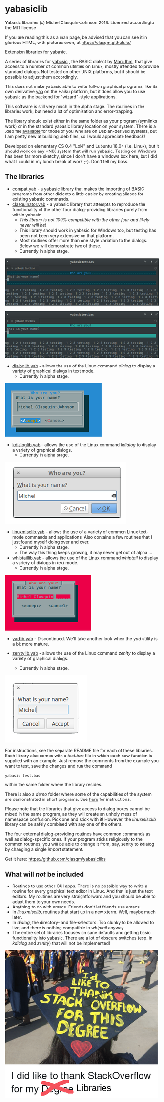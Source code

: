 # yabasiclib

Yabasic libraries (c) Michel Clasquin-Johnson 2018.
Licensed accordingto the MIT license

If you are reading this as a man page, be advised that you can see it in glorious HTML, with pictures even, at https://clasqm.github.io/

Extension libraries for yabasic.

A series of libraries for [yabasic](http://www.yabasic.de/) , the BASIC dialect by [Marc Ihm](https://github.com/marcIhm), that give access to a number of common utilities on Linux, mostly intended to provide standard dialogs. Not tested on other UNIX platforms, but it should be possible to adjust them accordingly.

This does not make yabasic able to write full-on graphical programs, like its own derivative [yab](http://yab.orgfree.com/) on the Haiku platform, but it does allow you to use yabasic as the backend for "wizard"-style applications.

This software is still very much in the alpha stage. The routines in the libraries work, but need a lot of optimization and error-trapping.

The library should exist either in the same folder as your program (symlinks work) or in the standard yabasic library location on your system. There is a .deb file [available](https://github.com/clasqm/yabasiclibs/tree/master/build) for those of you who are on Debian-derived systems, but I am pretty new at building .deb files, so I would appreciate feedback!

Developed on elementary OS 0.4 "Loki" and Lubuntu 18.04 (i.e. Linux), but it should work on any *NIX system that will run yabasic. Testing on Windows has been far more sketchy, since I don't have a windows box here, but I did what I could in my lunch break at work ;-). Don't tell my boss.

## The libraries
+ [compat.yab](https://clasqm.github.io/yabasiclibs/compat/) - a yabasic library that makes the importing of BASIC programs from other dialects a little easier by creating aliases for existing yabasic commands.
+ [clasquinator.yab](https://clasqm.github.io/yabasiclibs/clasquinator/) - a yabasic library that attempts to reproduce the functionality of the other four dialog-providing libraries purely from within yabasic.
    + *This library is not 100% compatible with the other four and likely never will be!*
    + This library should work in yabasic for Windows too, but testing has been not been very extensive on that platform.
    + Most routines offer more than one style variation to the dialogs. Below we will demonstrate two of these. 
    + Currently in alpha stage.
    
![clasquinator](./clasquinator/imgs/InputDlg.png)

![clasquinator2](./clasquinator/imgs/InputDlg2.png)

+ [dialoglib.yab](https://clasqm.github.io/yabasiclibs/dialog/) - allows the use of the Linux command *dialog* to display a variety of graphical dialogs in text mode.
    + Currently in alpha stage.
    
![dialog](./dialog/imgs/InputDlg.png)

+ [kdialoglib.yab](https://clasqm.github.io/yabasiclibs/kdialog/) - allows the use of the Linux command *kdialog* to display a variety of graphical dialogs.
    + Currently in alpha stage.

![kdialog](./kdialog/imgs/InputDlg.png)

+ [linuxmisclib.yab](https://clasqm.github.io/yabasiclibs/linuxmisc/) - allows the use of a variety of common Linux text-mode commands and applications. Also contains a few routines that I just found myself doing over and over.
    + Currently in alpha stage.
    + The way this thing keeps growing, it may never get out of alpha ...
+ [whiptaillib.yab](https://clasqm.github.io/yabasiclibs/whiptail/) - allows the use of the Linux command *whiptail* to display a variety of dialogs in text mode.
    + Currently in alpha stage.

![whiptail](./whiptail/imgs/InputDlg.png)

+ <u>yadlib.yab</u> - Discontinued. We'll take another look when the *yad* utility is a bit more mature.

+ [zenitylib.yab](https://clasqm.github.io/yabasiclibs/zenity/) - allows the use of the Linux command *zenity* to display a variety of graphical dialogs.
    + Currently in alpha stage.

![zenity](./zenity/imgs/InputDlg.png)

For instructions, see the separate README file for each of these libraries. Each library also comes with a *test.bas* file in which each new function is supplied with an example. Just remove the comments from the example you want to test, save the changes  and run the command

    yabasic test.bas
    
within the same folder where the library resides.

There is also a *demo* folder where some of the capabilities of the system are demonstrated in short programs. See [here](https://clasqm.github.io/yabasiclibs/demo/) for instructions.

Please note that the libraries that give access to dialog boxes cannot be mixed in the same program, as they will create an unholy mess of namespace confusion. Pick one and stick with it! However, the *linuxmisclib* library can be safely combined with any one of the others.

The four external dialog-providing routines have common commands as well as dialog-specific ones. If your program sticks religiously to the common routines, you will be able to change it from, say, zenity to kdialog by changing a single *import* statement.

Get it here: https://github.com/clasqm/yabasiclibs 

## What will *not* be included

+ Routines to use other GUI apps. There is no possible way to write a routine for every graphical text editor in Linux. And that is just the text editors. My routines are very straightforward and you should be able to adapt them to your own needs.
+ Anything to do with emacs. Friends don't let friends use emacs.
+ In *linuxmisclib*, routines that start up in a new xterm. Well, maybe much later.
+ In *dialog*, the directory- and file-selectors. Too clunky to be allowed to live, and there is nothing compatible in *whiptail* anyway.
+ The entire set of libraries focuses on sane defaults and getting basic functionality into yabasic. There are a lot of obscure switches (esp. in *kdialog* and *zenity*) that will not be implemented!

![Thanks](./imgs/thanks.png)

